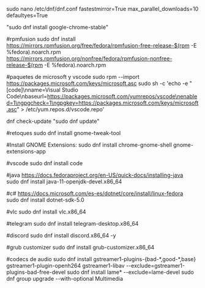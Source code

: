 sudo nano /etc/dnf/dnf.conf
fastestmirror=True
max_parallel_downloads=10
defaultyes=True


"sudo dnf install google-chrome-stable"

#rpmfusion
sudo dnf install https://mirrors.rpmfusion.org/free/fedora/rpmfusion-free-release-$(rpm -E %fedora).noarch.rpm https://mirrors.rpmfusion.org/nonfree/fedora/rpmfusion-nonfree-release-$(rpm -E %fedora).noarch.rpm

#paquetes de microsoft y vscode
sudo rpm --import https://packages.microsoft.com/keys/microsoft.asc
sudo sh -c 'echo -e "[code]\nname=Visual Studio Code\nbaseurl=https://packages.microsoft.com/yumrepos/vscode\nenabled=1\ngpgcheck=1\ngpgkey=https://packages.microsoft.com/keys/microsoft.asc" > /etc/yum.repos.d/vscode.repo'

dnf check-update
"sudo dnf update"

#retoques
sudo dnf install gnome-tweak-tool

#Install GNOME Extensions:
sudo dnf install chrome-gnome-shell gnome-extensions-app

#vscode
sudo dnf install code

#java
https://docs.fedoraproject.org/en-US/quick-docs/installing-java   
sudo dnf install java-11-openjdk-devel.x86_64

#c#
https://docs.microsoft.com/es-es/dotnet/core/install/linux-fedora   
sudo dnf install dotnet-sdk-5.0

#vlc
sudo dnf install vlc.x86_64

#telegram
sudo dnf install telegram-desktop.x86_64

#discord
sudo dnf install discord.x86_64 -y

#grub customizer
sudo dnf install grub-customizer.x86_64

#codecs de audio
sudo dnf install gstreamer1-plugins-{bad-\*,good-\*,base} gstreamer1-plugin-openh264 gstreamer1-libav --exclude=gstreamer1-plugins-bad-free-devel
sudo dnf install lame\* --exclude=lame-devel
sudo dnf group upgrade --with-optional Multimedia

